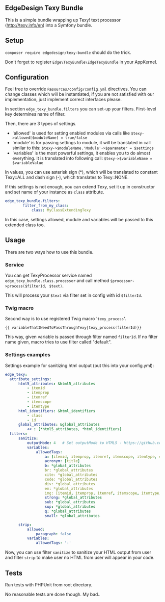 ## EdgeDesign Texy Bundle

This is a simple bundle wrapping up Texy! text processor (http://texy.info/en) into a Symfony bundle.


## Setup

`composer require edgedesign/texy-bundle` should do the trick.

Don't forget to register `Edge\TexyBundle\EdgeTexyBundle` in your AppKernel.

## Configuration

Feel free to override `Resources/config/config.yml` directives.
You can change classes which will be instantiated, if you are not satisfied with our implementation, 
just implement correct interfaces please.

In section `edge_texy_bundle.filters` you can set-up your filters.
First-level key determines name of filter. 

Then, there are 3 types of settings. 
- 'allowed' is used for setting enabled modules via calls like `$texy->allowed[$moduleName] = true/false`
- 'module' is for passing settings to module, it will be translated in call similar to this: `$texy->$moduleName.'Module'->$parameter = $settings`
- 'variables' is the most powerful settings, it enables you to do almost everything. It is translated into following call: `$texy->$variableName = $variableValue`

In values, you can use asterisk sign (*), which will be translated to constant Texy::ALL and dash sign (-), which translates to Texy::NONE.

If this settings is not enough, you can extend Texy, set it up in constructor and set name of your instance as `class` attribute.

```yaml
edge_texy_bundle.filters:
        filter_from_my_class:
            class: MyClassExtendingTexy    			
```

In this case, settings allowed, module and variables will be passed to this extended class too.

## Usage

There are two ways how to use this bundle.

### Service
You can get TexyProcessor service named `edge_texy_bundle.class.processor` and call method `$processor->process($filterId, $text)`.

This will process your `$text` via filter set in config with id `$filterId`.

### Twig macro
Second way is to use registered Twig macro '`texy_process`'.

```twig
{{ variableThatINeedToPassThroughTexy|texy_process(filterId)}}
```

This way, given variable is passed through filter named `filterId`. If no filter name given, macro tries to use filter called "default".

### Settings examples
Settings example for sanitizing html output (put this into your config.yml):
```yaml
edge_texy:
  attribute_settings:
      html5_attributes: &html5_attributes
          - itemid
          - itemprop
          - itemref
          - itemscope
          - itemtype
      html_identifiers: &html_identifiers
          - class
          - id
      global_attributes: &global_attributes
          << : [*html5_attributes, *html_identifiers]
  filters:
      sanitize:
          outputMode: 4   # Set outputMode to HTML5 - https://github.com/jiripudil/texy/blob/master/Texy/Texy.php#L122
          variables:
              allowedTags:
                  a: [itemid, itemprop, itemref, itemscope, itemtype, class, id, href, title]
                  acronym: [title]
                  b: *global_attributes
                  br: *global_attributes
                  cite: *global_attributes
                  code: *global_attributes
                  div: *global_attributes
                  em: *global_attributes
                  img: [itemid, itemprop, itemref, itemscope, itemtype, class, id, src, alt]
                  strong: *global_attributes
                  sub: *global_attributes
                  sup: *global_attributes
                  q: *global_attributes
                  small: *global_attributes

      strip:
          allowed:
              paragraph: false
          variables:
              allowedTags: '-'
```

Now, you can use filter `sanitize` to sanitize your HTML output from user
and filter `strip` to make user no HTML from user will appear in your code.
## Tests

Run tests with PHPUnit from root directory.

No reasonable tests are done though. My bad..